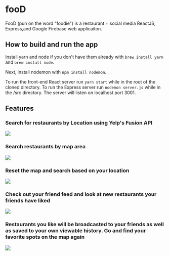 # fooD
FooD (pun on the word "foodie") is a restaurant + social media ReactJS, Express,and Google Firebase web applicaiton.

## How to build and run the app

Install yarn and node if you don't have them already with `brew install yarn` and `brew install node`.

Next, install nodemon with `npm install nodemon`.

To run the front-end React server run `yarn start` while in the root of the cloned directory. To run the Express server run `nodemon server.js` while in the /src directory. The server will listen on localhost port 3001.

## Features

### Search for restaurants by Location using Yelp's Fusion API

![](https://github.com/digithed/fooD/blob/master/media/r1.gif)


### Search restaurants by map area

![](https://github.com/digithed/fooD/blob/master/media/r2.gif)

### Reset the map and search based on your location

![](https://github.com/digithed/fooD/blob/master/media/r3.gif)

### Check out your friend feed and look at new restaurants your friends have liked

![](https://github.com/digithed/fooD/blob/master/media/r4.gif)


### Restaurants you like will be broadcasted to your friends as well as saved to your own viewable history. Go and find your favorite spots on the map again

![](https://github.com/digithed/fooD/blob/master/media/r5.gif)



